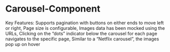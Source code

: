 # Carousel-Component

Key Features:
Supports pagination with buttons on either ends to move left or right, 
Page size is configurable, 
Images data has been mocked using the URLs, 
Clicking on the “dots” indicator below the carousel for each page navigates to the specific page, 
Similar to a “Netflix carousel”, the images pop up on hover
